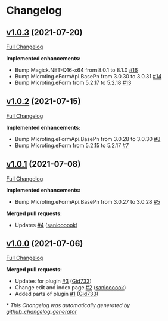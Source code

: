 # Changelog

## [v1.0.3](https://github.com/microting/eform-angular-workflow-plugin/tree/v1.0.3) (2021-07-20)

[Full Changelog](https://github.com/microting/eform-angular-workflow-plugin/compare/v1.0.2...v1.0.3)

**Implemented enhancements:**

- Bump Magick.NET-Q16-x64 from 8.0.1 to 8.1.0 [\#16](https://github.com/microting/eform-angular-workflow-plugin/issues/16)
- Bump Microting.eFormApi.BasePn from 3.0.30 to 3.0.31 [\#14](https://github.com/microting/eform-angular-workflow-plugin/issues/14)
- Bump Microting.eForm from 5.2.17 to 5.2.18 [\#13](https://github.com/microting/eform-angular-workflow-plugin/issues/13)

## [v1.0.2](https://github.com/microting/eform-angular-workflow-plugin/tree/v1.0.2) (2021-07-15)

[Full Changelog](https://github.com/microting/eform-angular-workflow-plugin/compare/v1.0.1...v1.0.2)

**Implemented enhancements:**

- Bump Microting.eFormApi.BasePn from 3.0.28 to 3.0.30 [\#8](https://github.com/microting/eform-angular-workflow-plugin/issues/8)
- Bump Microting.eForm from 5.2.15 to 5.2.17 [\#7](https://github.com/microting/eform-angular-workflow-plugin/issues/7)

## [v1.0.1](https://github.com/microting/eform-angular-workflow-plugin/tree/v1.0.1) (2021-07-08)

[Full Changelog](https://github.com/microting/eform-angular-workflow-plugin/compare/v1.0.0...v1.0.1)

**Implemented enhancements:**

- Bump Microting.eFormApi.BasePn from 3.0.27 to 3.0.28 [\#5](https://github.com/microting/eform-angular-workflow-plugin/issues/5)

**Merged pull requests:**

- Updates [\#4](https://github.com/microting/eform-angular-workflow-plugin/pull/4) ([sanioooook](https://github.com/sanioooook))

## [v1.0.0](https://github.com/microting/eform-angular-workflow-plugin/tree/v1.0.0) (2021-07-06)

[Full Changelog](https://github.com/microting/eform-angular-workflow-plugin/compare/9abce4bcb76319fcaf9877586f9e4c05c612a1ef...v1.0.0)

**Merged pull requests:**

- Updates for plugin [\#3](https://github.com/microting/eform-angular-workflow-plugin/pull/3) ([Gid733](https://github.com/Gid733))
- Change edit and index page [\#2](https://github.com/microting/eform-angular-workflow-plugin/pull/2) ([sanioooook](https://github.com/sanioooook))
- Added parts of plugin [\#1](https://github.com/microting/eform-angular-workflow-plugin/pull/1) ([Gid733](https://github.com/Gid733))



\* *This Changelog was automatically generated by [github_changelog_generator](https://github.com/github-changelog-generator/github-changelog-generator)*
